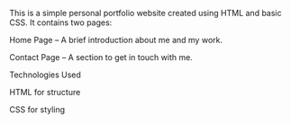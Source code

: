 This is a simple personal portfolio website created using HTML and basic CSS.
It contains two pages:

Home Page – A brief introduction about me and my work.

Contact Page – A section to get in touch with me.

Technologies Used

HTML for structure

CSS for styling
